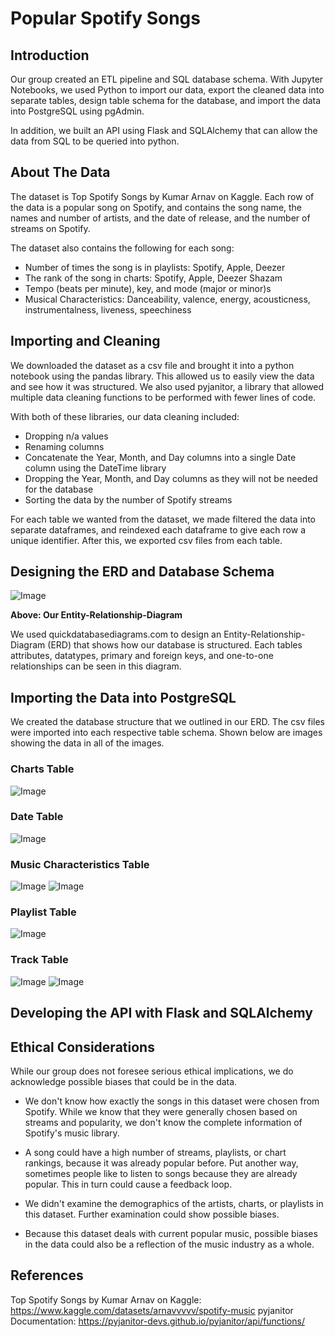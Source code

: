 # Popular Spotify Songs

## Introduction

Our group created an ETL pipeline and SQL database schema. With Jupyter Notebooks, we used Python to import our data, export the cleaned data into separate tables, design table schema for the database, and import the data into PostgreSQL using pgAdmin.

In addition, we built an API using Flask and SQLAlchemy that can allow the data from SQL to be queried into python.

## About The Data

The dataset is Top Spotify Songs by Kumar Arnav on Kaggle. Each row of the data is a popular song on Spotify, and contains the song name, the names and number of artists, and the date of release, and the number of streams on Spotify.

The dataset also contains the following for each song:

- Number of times the song is in playlists: Spotify, Apple, Deezer
- The rank of the song in charts: Spotify, Apple, Deezer Shazam
- Tempo (beats per minute), key, and mode (major or minor)s
- Musical Characteristics: Danceability, valence, energy, acousticness, instrumentalness, liveness, speechiness

## Importing and Cleaning

We downloaded the dataset as a csv file and brought it into a python notebook using the pandas library. This allowed us to easily view the data and see how it was structured. We also used pyjanitor, a library that allowed multiple data cleaning functions to be performed with fewer lines of code.

With both of these libraries, our data cleaning included:

- Dropping n/a values
- Renaming columns
- Concatenate the Year, Month, and Day columns into a single Date column using the DateTime library
- Dropping the Year, Month, and Day columns as they will not be needed for the database
- Sorting the data by the number of Spotify streams

For each table we wanted from the dataset, we made filtered the data into separate dataframes, and reindexed each dataframe to give each row a unique identifier. After this, we exported csv files from each table.

## Designing the ERD and Database Schema

![Image](Project-3%20Spotify/Pictures/Spotify%20ERD.png)

**Above: Our Entity-Relationship-Diagram**

We used quickdatabasediagrams.com to design an Entity-Relationship-Diagram (ERD) that shows how our database is structured. Each tables attributes, datatypes, primary and foreign keys, and one-to-one relationships can be seen in this diagram.

## Importing the Data into PostgreSQL

We created the database structure that we outlined in our ERD. The csv files were imported into each respective table schema. Shown below are images showing the data in all of the images.

### Charts Table
![Image](Project-3%20Spotify/Pictures/charts.png)

### Date Table
![Image](Project-3%20Spotify/Pictures/date.png)

### Music Characteristics Table
![Image](Project-3%20Spotify/Pictures/music_char1.png)
![Image](Project-3%20Spotify/Pictures/music_char2.png)

### Playlist Table
![Image](Project-3%20Spotify/Pictures/playlist.png)

### Track Table
![Image](Project-3%20Spotify/Pictures/track1.png)
![Image](Project-3%20Spotify/Pictures/track2.png)

## Developing the API with Flask and SQLAlchemy

## Ethical Considerations

While our group does not foresee serious ethical implications, we do acknowledge possible biases that could be in the data.

- We don't know how exactly the songs in this dataset were chosen from Spotify. While we know that they were generally chosen based on streams and popularity, we don't know the complete information of Spotify's music library.

- A song could have a high number of streams, playlists, or chart rankings, because it was already popular before. Put another way, sometimes people like to listen to songs because they are already popular. This in turn could cause a feedback loop.

- We didn't examine the demographics of the artists, charts, or playlists in this dataset. Further examination could show possible biases.

- Because this dataset deals with current popular music, possible biases in the data could also be a reflection of the music industry as a whole.

## References

Top Spotify Songs by Kumar Arnav on Kaggle: https://www.kaggle.com/datasets/arnavvvvv/spotify-music
pyjanitor Documentation: https://pyjanitor-devs.github.io/pyjanitor/api/functions/